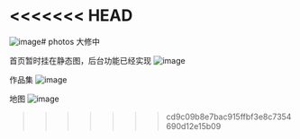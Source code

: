 # <<<<<<< HEAD

![image](https://github.com/user-attachments/assets/e9611c36-ae05-4891-87ca-092633c831f8)# photos
大修中

首页暂时挂在静态图，后台功能已经实现
![image](https://github.com/user-attachments/assets/1986fd55-a9bb-4244-890c-0436d40db747)

作品集
![image](https://github.com/user-attachments/assets/845813cb-31ed-4757-8f83-9cc0e50ef137)

地图
![image](https://github.com/user-attachments/assets/381df71b-f967-4d44-84da-7685397563df)

> > > > > > > cd9c09b8e7bac915ffbf3e8c7354690d12e15b09
